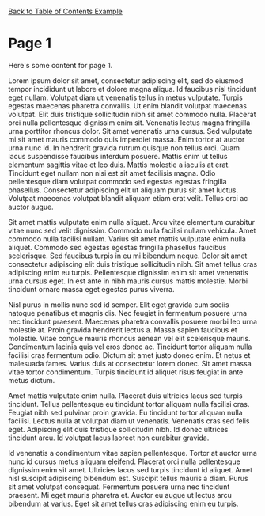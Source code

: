 [Back to Table of Contents Example](vscode://redhat.vscode-didact?workspace=toc-local/root-toc.didact.md)

# Page 1

Here's some content for page 1.

Lorem ipsum dolor sit amet, consectetur adipiscing elit, sed do eiusmod tempor incididunt ut labore et dolore magna aliqua. Id faucibus nisl tincidunt eget nullam. Volutpat diam ut venenatis tellus in metus vulputate. Turpis egestas maecenas pharetra convallis. Ut enim blandit volutpat maecenas volutpat. Elit duis tristique sollicitudin nibh sit amet commodo nulla. Placerat orci nulla pellentesque dignissim enim sit. Venenatis lectus magna fringilla urna porttitor rhoncus dolor. Sit amet venenatis urna cursus. Sed vulputate mi sit amet mauris commodo quis imperdiet massa. Enim tortor at auctor urna nunc id. In hendrerit gravida rutrum quisque non tellus orci. Quam lacus suspendisse faucibus interdum posuere. Mattis enim ut tellus elementum sagittis vitae et leo duis. Mattis molestie a iaculis at erat. Tincidunt eget nullam non nisi est sit amet facilisis magna. Odio pellentesque diam volutpat commodo sed egestas egestas fringilla phasellus. Consectetur adipiscing elit ut aliquam purus sit amet luctus. Volutpat maecenas volutpat blandit aliquam etiam erat velit. Tellus orci ac auctor augue.

Sit amet mattis vulputate enim nulla aliquet. Arcu vitae elementum curabitur vitae nunc sed velit dignissim. Commodo nulla facilisi nullam vehicula. Amet commodo nulla facilisi nullam. Varius sit amet mattis vulputate enim nulla aliquet. Commodo sed egestas egestas fringilla phasellus faucibus scelerisque. Sed faucibus turpis in eu mi bibendum neque. Dolor sit amet consectetur adipiscing elit duis tristique sollicitudin nibh. Sit amet tellus cras adipiscing enim eu turpis. Pellentesque dignissim enim sit amet venenatis urna cursus eget. In est ante in nibh mauris cursus mattis molestie. Morbi tincidunt ornare massa eget egestas purus viverra.

Nisl purus in mollis nunc sed id semper. Elit eget gravida cum sociis natoque penatibus et magnis dis. Nec feugiat in fermentum posuere urna nec tincidunt praesent. Maecenas pharetra convallis posuere morbi leo urna molestie at. Proin gravida hendrerit lectus a. Massa sapien faucibus et molestie. Vitae congue mauris rhoncus aenean vel elit scelerisque mauris. Condimentum lacinia quis vel eros donec ac. Tincidunt tortor aliquam nulla facilisi cras fermentum odio. Dictum sit amet justo donec enim. Et netus et malesuada fames. Varius duis at consectetur lorem donec. Sit amet massa vitae tortor condimentum. Turpis tincidunt id aliquet risus feugiat in ante metus dictum.

Amet mattis vulputate enim nulla. Placerat duis ultricies lacus sed turpis tincidunt. Tellus pellentesque eu tincidunt tortor aliquam nulla facilisi cras. Feugiat nibh sed pulvinar proin gravida. Eu tincidunt tortor aliquam nulla facilisi. Lectus nulla at volutpat diam ut venenatis. Venenatis cras sed felis eget. Adipiscing elit duis tristique sollicitudin nibh. Id donec ultrices tincidunt arcu. Id volutpat lacus laoreet non curabitur gravida.

Id venenatis a condimentum vitae sapien pellentesque. Tortor at auctor urna nunc id cursus metus aliquam eleifend. Placerat orci nulla pellentesque dignissim enim sit amet. Ultricies lacus sed turpis tincidunt id aliquet. Amet nisl suscipit adipiscing bibendum est. Suscipit tellus mauris a diam. Purus sit amet volutpat consequat. Fermentum posuere urna nec tincidunt praesent. Mi eget mauris pharetra et. Auctor eu augue ut lectus arcu bibendum at varius. Eget sit amet tellus cras adipiscing enim eu turpis.